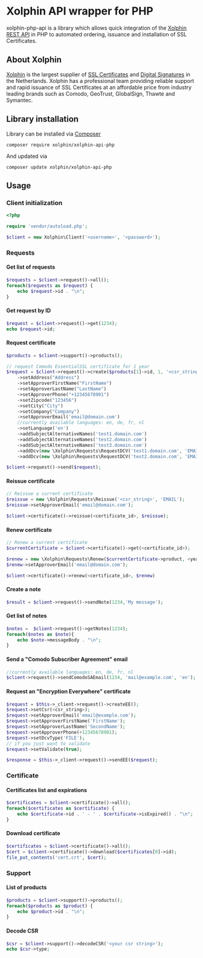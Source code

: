 # Xolphin API wrapper for PHP
xolphin-php-api is a library which allows quick integration of the [Xolphin REST API](https://api.xolphin.com) in PHP to automated ordering, issuance and installation of SSL Certificates.

## About Xolphin
[Xolphin](https://www.xolphin.nl/) is the largest supplier of [SSL Certificates](https://www.sslcertificaten.nl) and [Digital Signatures](https://www.digitalehandtekeningen.nl) in the Netherlands. Xolphin has a professional team providing reliable support and rapid issuance of SSL Certificates at an affordable price from industry leading brands such as Comodo, GeoTrust, GlobalSign, Thawte and Symantec.

## Library installation

Library can be installed via [Composer](https://getcomposer.org/)

```
composer require xolphin/xolphin-api-php
```

And updated via

```
composer update xolphin/xolphin-api-php
```

## Usage

### Client initialization

```php
<?php

require 'vendor/autoload.php';

$client = new Xolphin\Client('<username>', '<password>');
```

### Requests

#### Get list of requests

```php
$requests = $client->request()->all();
foreach($requests as $request) {
    echo $request->id . "\n";
}
```

#### Get request by ID

```php
$request = $client->request()->get(1234);
echo $request->id;
```

#### Request certificate

```php
$products = $client->support()->products();

// request Comodo EssentialSSL certificate for 1 year
$request = $client->request()->create($products[1]->id, 1, '<csr_string>', 'EMAIL')
    ->setAddress("Address")
    ->setApproverFirstName("FirstName")
    ->setApproverLastName("LastName")
    ->setApproverPhone("+12345678901")
    ->setZipcode("123456")
    ->setCity("City")
    ->setCompany("Company")
    ->setApproverEmail('email@domain.com')
    //currently available languages: en, de, fr, nl
    ->setLanguage('en')
    ->addSubjectAlternativeNames('test1.domain.com')
    ->addSubjectAlternativeNames('test2.domain.com')
    ->addSubjectAlternativeNames('test3.domain.com')
    ->addDcv(new \Xolphin\Requests\RequestDCV('test1.domain.com', 'EMAIL', 'email1@domain.com'))
    ->addDcv(new \Xolphin\Requests\RequestDCV('test2.domain.com', 'EMAIL', 'email2@domain.com'));

$client->request()->send($request);
```

#### Reissue certificate

```php
// Reissue a current certificate
$reissue = new \Xolphin\Requests\Reissue('<csr_string>', 'EMAIL');
$reissue->setApproverEmail('email@domain.com');

$client->certificate()->reissue(<certificate_id>, $reissue);
```

#### Renew certificate

```php
// Renew a current certificate
$currentCertificate = $client->certificate()->get(<certificate_id>);

$renew = new \Xolphin\Requests\Renew($currentCertificate->product, <years>, '<csr_string>', 'FILE');
$renew->setApproverEmail('email@domain.com');

$client->certificate()->renew(<certificate_id>, $renew)
```

#### Create a note

```php
$result = $client->request()->sendNote(1234,'My message');
```

#### Get list of notes

```php
$notes =  $client->request()->getNotes(1234);
foreach($notes as $note){
    echo $note->messageBody . "\n";
}
```

#### Send a "Comodo Subscriber Agreement" email

```php
//currently available languages: en, de, fr, nl
$client->request()->sendComodoSAEmail(1234, 'mail@example.com', 'en');
```

#### Request an "Encryption Everywhere" certificate
```php
$request = $this->_client->request()->createEE();
$request->setCsr(<csr_string>);
$request->setApproverEmail('email@example.com');
$request->setApproverFirstName('FirstName');
$request->setApproverLastName('SecondName');
$request->setApproverPhone(+12345678901);
$request->setDcvType('FILE');
// if you just want to validate
$request->setValidate(true);

$response = $this->_client->request()->sendEE($request);
```

### Certificate

#### Certificates list and expirations

```php
$certificates = $client->certificate()->all();
foreach($certificates as $certificate) {
    echo $certificate->id . ' - ' . $certificate->isExpired() . "\n";
}
```

#### Download certificate

```php
$certificates = $client->certificate()->all();
$cert = $client->certificate()->download($certificates[0]->id);
file_put_contents('cert.crt', $cert);
```

### Support

#### List of products

```php
$products = $client->support()->products();
foreach($products as $product) {
    echo $product->id . "\n";
}
```

#### Decode CSR

```php
$csr = $client->support()->decodeCSR('<your csr string>');
echo $csr->type;
```
